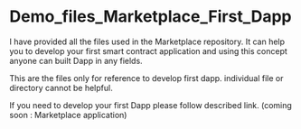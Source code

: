 # Demo_files_Marketplace_First_Dapp
I have provided all the files used in the Marketplace repository. It can help you to develop your first smart contract application and using this concept anyone can built Dapp in any fields.

This are the files only for reference to develop first dapp.
individual file or directory cannot be helpful.

If you need to develop your first Dapp please follow described link.
(coming soon : Marketplace application)
